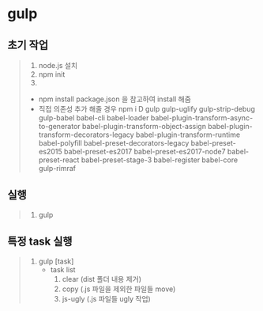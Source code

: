 # gulp

## 초기 작업
> 1. node.js 설치
> 2. npm init
> 3. 
>   - npm install 
>     package.json 을 참고하여 install 해줌
>   - 직접 의존성 추가 해줄 경우
>     npm i D gulp gulp-uglify gulp-strip-debug gulp-babel babel-cli babel-loader babel-plugin-transform-async-to-generator babel-plugin-transform-object-assign babel-plugin-transform-decorators-legacy babel-plugin-transform-runtime babel-polyfill babel-preset-decorators-legacy babel-preset-es2015 babel-preset-es2017 babel-preset-es2017-node7 babel-preset-react babel-preset-stage-3 babel-register babel-core gulp-rimraf

## 실행
> 1. gulp

## 특정 task 실행
> 1. gulp [task]
>    - task list
>      1) clear (dist 폴더 내용 제거)
>      2) copy (.js 파일을 제외한 파일들 move)
>      3) js-ugly (.js 파일들 ugly 작업) 
